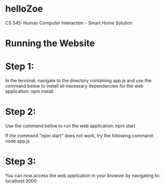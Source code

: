 # helloZoe
CS 545: Human Computer Interaction - Smart Home Solution

# Running the Website

# Step 1:
In the terminal, navigate to the directory containing app.js and use the command below to install all necessary dependencies for the web application:
npm install

# Step 2:
Use the command below to run the web application:
npm start

If the command "npm start" does not work, try the following command:
node app.js

# Step 3:
You can now access the web application in your browser by navigating to:
localhost:3000
